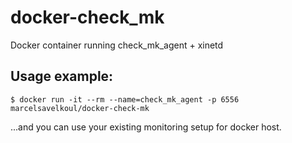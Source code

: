 docker-check_mk
===============

Docker container running check_mk_agent + xinetd

Usage example:
--------------

```shell
$ docker run -it --rm --name=check_mk_agent -p 6556  marcelsavelkoul/docker-check-mk

```

...and you can use your existing monitoring setup for docker host.

